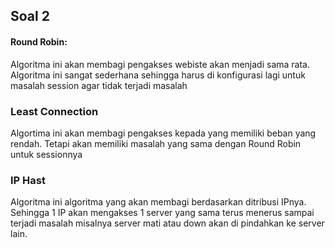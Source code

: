 ## Soal 2

#### Round Robin:
Algoritma ini akan membagi pengakses webiste akan menjadi sama rata. Algoritma ini sangat sederhana sehingga harus di konfigurasi lagi untuk masalah session agar tidak terjadi masalah

### Least Connection
Algortima ini akan membagi pengakses kepada yang memiliki beban yang rendah. Tetapi akan memiliki masalah yang sama dengan Round Robin untuk sessionnya

### IP Hast
Algoritma ini algoritma yang akan membagi berdasarkan ditribusi IPnya. Sehingga 1 IP akan mengakses 1 server yang sama terus menerus sampai terjadi masalah misalnya server mati atau down akan di pindahkan ke server lain.
